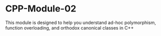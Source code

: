 # CPP-Module-02
This module is designed to help you understand ad-hoc polymorphism, function overloading, and orthodox canonical classes in C++
